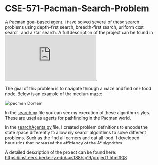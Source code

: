 # CSE-571-Pacman-Search-Problem

A Pacman goal-based agent. I have solved several of these search problems using depth-first search, breadth-first search, uniform cost search, and a star search. A full description of the project can be found in ![PJ1-Desp.pdf](https://github.com/forksup/CSE-571-Pacman-Search-Problem/blob/main/PJ1-Desp.pdf).


The goal of this problem is to navigate through a maze and find one food node. Below is an example of the medium maze:

![pacman Domain](https://adrianyi.com/img/Pacman/medium_maze_bfs.gif)

In the [search.py](https://github.com/forksup/CSE-571-Pacman-Search-Problem/blob/main/search.py) file you can see my execution of these algorithm styles. These are used as agents for pathfinding in the Pacman world. 


In the [searchAgents.py](https://github.com/forksup/CSE-571-Pacman-Search-Problem/blob/main/searchAgents.py) file, I created problem definitions to encode the state space differently to allow my search algorithms to solve different problems. Such as the find all corners and eat all food. I developed heuristics that increased the efficiency of the A* algorithm.

A detailed description of the project can be found here:
https://inst.eecs.berkeley.edu/~cs188/sp19/project1.html#Q8
